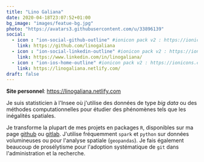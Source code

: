 ```yaml
---
title: "Lino Galiana"
date: 2020-04-18T23:07:52+01:00
bg_image: "images/featue-bg.jpg"
photo: "https://avatars3.githubusercontent.com/u/33896139"
social:
  - icon : "ion-social-github-outline" #ionicon pack v2 : https://ionicons.com/v2/
    link: https://github.com/linogaliana
  - icon : "ion-social-linkedin-outline" #ionicon pack v2 : https://ionicons.com/v2/
    link: https://www.linkedin.com/in/linogaliana/
  - icon : "ion-ios-home-outline" #ionicon pack v2 : https://ionicons.com/v2/
    link: https://linogaliana.netlify.com/
draft: false
---
```



**Site personnel**: <https://linogaliana.netlify.com>

Je suis statisticien à l'Insee où j'utilise des données de type *big data* ou des méthodes computationnelles pour étudier des phénomènes tels que les inégalités spatiales.

Je transforme la plupart de mes projets en packages `R`, disponibles sur ma page [github](https://github.com/linogaliana) ou [gitlab](https://gilab.com/linogaliana). J'utilise fréquemment `spark` et `python` sur données volumineuses ou pour l'analyse spatiale (`geopandas`). Je fais également beaucoup de prosélytisme pour l'adoption systématique de `git` dans l'administration et la recherche.
